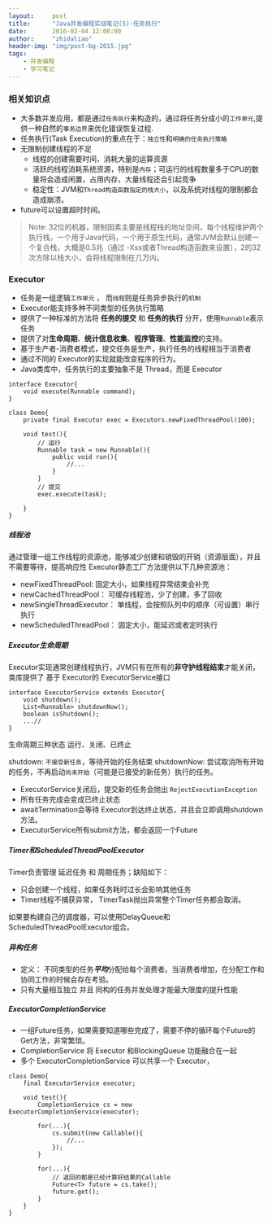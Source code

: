 ```yaml
---
layout:     post
title:      "Java并发编程实战笔记(5)-任务执行"
date:       2016-02-04 12:00:00
author:     "zhidaliao"
header-img: "img/post-bg-2015.jpg"
tags:
    - 并发编程
    - 学习笔记
---
```



### 相关知识点

- 大多数并发应用，都是通过`任务执行`来构造的，通过将任务分成小的`工作单元`,提供一种自然的`事务边界`来优化错误恢复过程.
- 任务执行(Task Execution)的重点在于：`独立性`和`明确的任务执行策略`
- 无限制创建线程的不足
	- 线程的创建需要时间，消耗大量的运算资源
	- 活跃的线程消耗系统资源，特别是`内存`；可运行的线程数量多于CPU的数量将会造成闲置，占用内存，大量线程还会引起竞争
	- 稳定性：JVM和`Thread构造函数指定的栈大小`，以及系统对线程的限制都会造成崩溃。
- future可以设置超时时间。


> Note:
> 32位的机器，限制因素主要是线程栈的地址空间，每个线程维护两个执行栈，一个用于Java代码，一个用于原生代码，通常JVM会默认创建一个复合栈，大概是0.5兆（通过 -Xss或者Thread构造函数来设置），2的32次方除以栈大小，会将线程限制在几万内。


### Executor

- 任务是一组逻辑`工作单元` ， 而`线程`则是任务异步执行的`机制`
- Executor能支持多种不同类型的任务执行策略
- 提供了一种标准的方法将 **任务的提交** 和 **任务的执行** 分开，使用`Runnable`表示任务
- 提供了对**生命周期**、**统计信息收集**、**程序管理**、**性能监控**的支持。
- 基于生产者-消费者模式，提交任务是生产，执行任务的线程相当于消费者
- 通过不同的 Executor的实现就能改变程序的行为。
- Java类库中，任务执行的主要抽象不是 Thread，而是 Executor

```
interface Executor{
	void execute(Runnable command);
}
```


```
class Demo{
	private final Executor exec = Executors.newFixedThreadPool(100);
	
	void test(){
		// 运行
		Runnable task = new Runnable(){
			public void run(){
				//...
			}
		}
		// 提交
		exec.execute(task);
		
	}
}	
```


##### 线程池

通过管理一组工作线程的资源池，能够减少创建和销毁的开销（资源层面），并且不需要等待，提高响应性
Executor静态工厂方法提供以下几种资源池：
- newFixedThreadPool: 固定大小，如果线程异常结束会补充
- newCachedThreadPool： 可缓存线程池，少了创建，多了回收
- newSingleThreadExecutor： 单线程，会按照队列中的顺序（可设置）串行执行
- newScheduledThreadPool： 固定大小，能延迟或者定时执行


##### Executor生命周期

Executor实现通常创建线程执行，JVM只有在所有的**非守护线程结束**才能关闭，
类库提供了 基于 Executor的 ExecutorService接口

```
interface ExecutorService extends Executor{
	void shutdown();
	List<Runnable> shutdownNow();
	boolean isShutdown();
	...//
}
```

生命周期三种状态 运行、关闭、已终止

shutdown: `不接受新任务`，等待开始的任务结束
shutdownNow: 尝试取消所有开始的任务，不再启动`尚未开始`（可能是已接受的新任务）执行的任务。

- ExecutorService关闭后，提交新的任务会抛出 `RejectExecutionException`
- 所有任务完成会变成已终止状态
- awaitTermination会等待 Executor到达终止状态，并且会立即调用shutdown方法。
- ExecutorService所有submit方法，都会返回一个Future


##### Timer和ScheduledThreadPoolExecutor

Timer负责管理 延迟任务 和 周期任务；缺陷如下：
- 只会创建一个线程，如果任务耗时过长会影响其他任务
- Timer线程不捕获异常， TimerTask抛出异常整个Timer任务都会取消。

如果要构建自己的调度器，可以使用DelayQueue和ScheduledThreadPoolExecutor组合。



##### 异构任务

- 定义： 不同类型的任务***平均***分配给每个消费者。当消费者增加，在分配工作和协同工作的时候会存在考验。
- 只有大量相互独立 并且 同构的任务并发处理才能最大限度的提升性能




##### ExecutorCompletionService

- 一组Future任务，如果需要知道哪些完成了，需要不停的循环每个Future的Get方法，非常繁琐。
- CompletionService 将 Executor 和BlockingQueue 功能融合在一起
- 多个 ExecutorCompletionService 可以共享一个 Executor，

```
class Demo{
	final ExecutorService executor;

	void test(){
		CompletionService cs = new ExecutorCompletionService(executor); 
		
		for(...){
			cs.submit(new Callable(){
				//...
			});
		}

		for(...){
			// 返回的都是已经计算好结果的Callable
			Future<T> future = cs.take();
			future.get();
		}
	}
}

```










